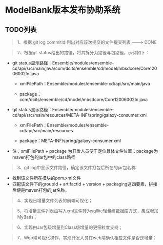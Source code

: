 # ModelBank版本发布协助系统

## TODO列表

> 1、根据 git log commitId 列出对应该次提交的文件提交列表 ---> DONE

> 2、根据git status给出的路径，将其拆分为路径与包路径，示例如下：

- git status显示路径：Ensemble/modules/ensemble-cd/api/src/main/java/com/dcits/ensemble/cd/model/mbsdcore/Core12006002In.java

    - xmlFilePath：Ensemble/modules/ensemble-cd/api/src/main/java

    - package：com/dcits/ensemble/cd/model/mbsdcore/Core12006002In.java

- git status显示路径：Ensemble/modules/ensemble-cd/api/src/main/resources/META-INF/spring/galaxy-consumer.xml

    - xmlFilePath：Ensemble/modules/ensemble-cd/api/src/main/resources

    - package：META-INF/spring/galaxy-consumer.xml

- 注：xmlFilePath + package 为开发人员便于定位具体文件位置；package为maven打包的jar包中的class路径

> 3、git log中显示文件路径，确定该文件打包后所在的jar包名称

- 找到该文件所在模块的pom.xml文件
- 匹配该文件下的groupId + artifactId + version + packaging这四要素，拼接后便是maven打包的jar名称。

> 4、实现日增量文件列表的前端可视化；

> 5、将增量文件列表由写入xml文件转为sqllite轻量级数据库方式，集成增加MyBatis；

> 6、实现由Jar包级增量到Class级增量的更细粒度支持；

> 7、Web端可视化操作，实现开发人员在web端确认相应文件是否送增量；